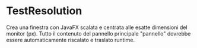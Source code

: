 # TestResolution

Crea una finestra con JavaFX scalata e centrata alle esatte dimensioni del monitor (px).
Tutto il contenuto del pannello principale "pannello" dovrebbe essere automaticamente riscalato e traslato runtime.
